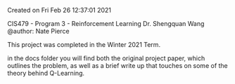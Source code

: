 Created on Fri Feb 26 12:37:01 2021

CIS479 - Program 3 - Reinforcement Learning
Dr. Shengquan Wang
@author: Nate Pierce 

This project was completed in the Winter 2021 Term. 

in the docs folder you will find both the original project paper, which outlines the problem, as well as a brief write up that touches on some of the theory behind Q-Learning.
